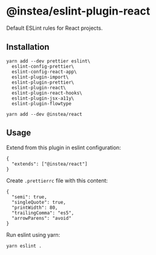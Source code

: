 # @instea/eslint-plugin-react

Default ESLint rules for React projects.

## Installation

```
yarn add --dev prettier eslint\
  eslint-config-prettier\
  eslint-config-react-app\
  eslint-plugin-import\
  eslint-plugin-prettier\
  eslint-plugin-react\
  eslint-plugin-react-hooks\
  eslint-plugin-jsx-a11y\
  eslint-plugin-flowtype

yarn add --dev @instea/react
```

## Usage

Extend from this plugin in eslint configuration:

```
{
  "extends": ["@instea/react"]
}
```

Create `.prettierrc` file with this content:

```
{
  "semi": true,
  "singleQuote": true,
  "printWidth": 80,
  "trailingComma": "es5",
  "arrowParens": "avoid"
}
```

Run eslint using yarn:

```
yarn eslint .
```
